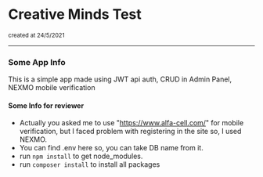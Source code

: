 # Creative Minds Test

<small>created at 24/5/2021</small><hr>

### Some App Info

This is a simple app made using JWT api auth, CRUD in Admin Panel, NEXMO mobile verification

#### Some Info for reviewer

* Actually you asked me to use "https://www.alfa-cell.com/" for mobile verification, but I faced problem with registering
in the site so, I used  NEXMO.
* You can find .env here so, you can take DB name from it.
* run `npm install` to get node_modules.
* run `composer install` to install all packages

